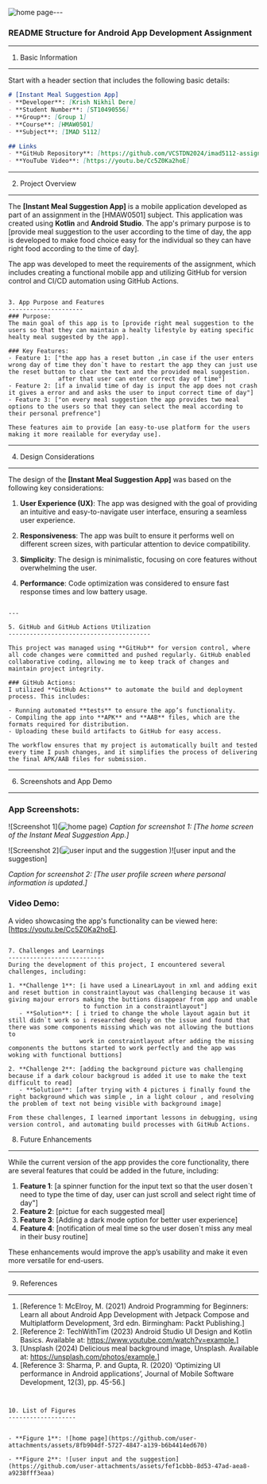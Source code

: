 ![home page](https://github.com/user-attachments/assets/8e62a977-53ff-4f70-b9a2-25249ca79b41)---

### **README Structure for Android App Development Assignment**

---

1. Basic Information
--------------------

Start with a header section that includes the following basic details:

```markdown
# [Instant Meal Suggestion App]
- **Developer**: [Krish Nikhil Dere]
- **Student Number**: [ST10490556]
- **Group**: [Group 1]
- **Course**: [HMAW0501]
- **Subject**: [IMAD 5112]

## Links
- **GitHub Repository**: [https://github.com/VCSTDN2024/imad5112-assignment-1-KrishDere]
- **YouTube Video**: [https://youtu.be/Cc5Z0Ka2hoE]
```

-----------------------
2. Project Overview
-----------------------

The **[Instant Meal Suggestion App]** is a mobile application developed as part of an assignment in the [HMAW0501] subject. This application was created using **Kotlin** and **Android Studio**. The app's primary 
 purpose is to [provide meal suggestion to the user according to the time of day, the app is developed to make food choice easy for the individual so they can have right food according to the time of day].

The app was developed to meet the requirements of the assignment, which includes creating a functional mobile app and utilizing GitHub for version control and CI/CD automation using GitHub Actions.
```

3. App Purpose and Features
---------------------
### Purpose:
The main goal of this app is to [provide right meal suggestion to the users so that they can maintain a healty lifestyle by eating specific healty meal suggested by the app]. 

### Key Features:
- Feature 1: ["the app has a reset button ,in case if the user enters wrong day of time they don`t have to restart the app they can just use the reset button to clear the text and the provided meal suggestion. 
              after that user can enter correct day of time"]
- Feature 2: [if a invalid time of day is input the app does not crash it gives a error and and asks the user to input correct time of day"]
- Feature 3: ["on every meal suggestion the app provides two meal options to the users so that they can select the meal according to their personal prefrence"]

These features aim to provide [an easy-to-use platform for the users making it more reailable for everyday use].
```

---

4. Design Considerations
------------------------



The design of the **[Instant Meal Suggestion App]** was based on the following key considerations:

1. **User Experience (UX)**: The app was designed with the goal of providing an intuitive and easy-to-navigate user interface, ensuring a seamless user experience.
   
2. **Responsiveness**: The app was built to ensure it performs well on different screen sizes, with particular attention to device compatibility.
   
3. **Simplicity**: The design is minimalistic, focusing on core features without overwhelming the user.
   
4. **Performance**: Code optimization was considered to ensure fast response times and low battery usage.
```

---

5. GitHub and GitHub Actions Utilization
----------------------------------------

This project was managed using **GitHub** for version control, where all code changes were committed and pushed regularly. GitHub enabled collaborative coding, allowing me to keep track of changes and maintain project integrity.

### GitHub Actions:
I utilized **GitHub Actions** to automate the build and deployment process. This includes:

- Running automated **tests** to ensure the app’s functionality.
- Compiling the app into **APK** and **AAB** files, which are the formats required for distribution.
- Uploading these build artifacts to GitHub for easy access.

The workflow ensures that my project is automatically built and tested every time I push changes, and it simplifies the process of delivering the final APK/AAB files for submission.
```

---

6. Screenshots and App Demo
---------------------------

### App Screenshots:
![Screenshot 1](![home page](https://github.com/user-attachments/assets/8fb904df-5727-4847-a139-b6b4414ed670))
*Caption for screenshot 1: [The home screen of the Instant Meal Suggestion App.]*

![Screenshot 2](![user input and the suggestion](https://github.com/user-attachments/assets/fef1cbbb-8d53-47ad-aea8-a9238fff3eaa)
)![user input and the suggestion]

*Caption for screenshot 2: [The user profile screen where personal information is updated.]*

### Video Demo:
A video showcasing the app's functionality can be viewed here: [https://youtu.be/Cc5Z0Ka2hoE].
```

7. Challenges and Learnings
---------------------------
During the development of this project, I encountered several challenges, including:

1. **Challenge 1**: [i have used a LinearLayout in xml and adding exit and reset buttion in constraintlayout was challenging because it was giving majour errors making the buttions disappear from app and unable 
                     to function in a constraintlayout"]
   - **Solution**: [ i tried to change the whole layout again but it still didn`t work so i researched deeply on the issue and found that there was some components missing which was not allowing the buttions to 
                    work in constraintlayout after adding the missing components the buttons started to work perfectly and the app was woking with functional buttions]
   
2. **Challenge 2**: [adding the background picture was challenging because if a dark colour backgroud is added it use to make the text difficult to read]
   - **Solution**: [after trying with 4 pictures i finally found the right background which was simple , in a light colour , and resolving the problem of text not being visible with background image]

From these challenges, I learned important lessons in debugging, using version control, and automating build processes with GitHub Actions.
```

8. Future Enhancements
----------------------

While the current version of the app provides the core functionality, there are several features that could be added in the future, including:

1. **Feature 1**: [a spinner function for the input text so that the user dosen`t need to type the time of day, user can just scroll and select right time of day"]
2. **Feature 2**: [pictue for each suggested meal]
3. **Feature 3**: [Adding a dark mode option for better user experience]
4. **Feature 4**: [notification of meal time so the user dosen`t miss any meal in their busy routine]

These enhancements would improve the app’s usability and make it even more versatile for end-users.

---

9. References
-------------

1. [Reference 1: McElroy, M. (2021) Android Programming for Beginners: Learn all about Android App Development with Jetpack Compose and Multiplatform Development, 3rd edn. Birmingham: Packt Publishing.]
2. [Reference 2: TechWithTim (2023) Android Studio UI Design and Kotlin Basics. Available at: https://www.youtube.com/watch?v=example.]
3. [Unsplash (2024) Delicious meal background image, Unsplash. Available at: https://unsplash.com/photos/example.]
4. [Reference 3: Sharma, P. and Gupta, R. (2020) ‘Optimizing UI performance in Android applications’, Journal of Mobile Software Development, 12(3), pp. 45-56.]

   
```


10. List of Figures
-------------------


- **Figure 1**: ![home page](https://github.com/user-attachments/assets/8fb904df-5727-4847-a139-b6b4414ed670)

- **Figure 2**: ![user input and the suggestion](https://github.com/user-attachments/assets/fef1cbbb-8d53-47ad-aea8-a9238fff3eaa)

```
